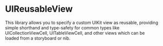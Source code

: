 # UIReusableView
This library allows you to specify a custom UIKit view as reusable, providing simple shorthand and type-safety for common types like UICollectionViewCell, UITableViewCell, and other views which can be loaded from a storyboard or nib.

